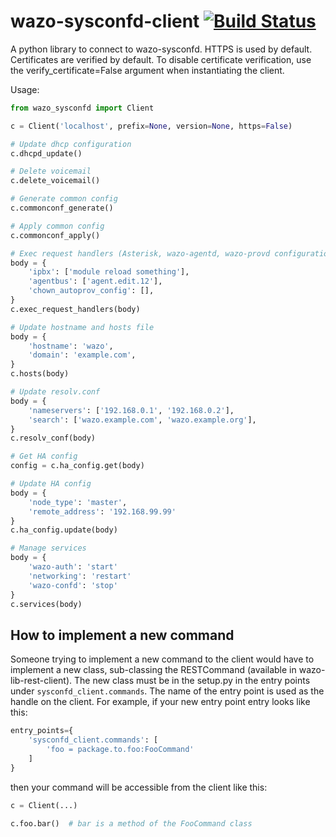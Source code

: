 # wazo-sysconfd-client [![Build Status](https://jenkins.wazo.community/buildStatus/icon?job=wazo-sysconfd-client)](https://jenkins.wazo.community/job/wazo-sysconfd-client)

A python library to connect to wazo-sysconfd. HTTPS is used by default. Certificates are verified by default. To disable certificate verification, use the verify_certificate=False argument when instantiating the client.

Usage:

```python
from wazo_sysconfd import Client

c = Client('localhost', prefix=None, version=None, https=False)

# Update dhcp configuration
c.dhcpd_update()

# Delete voicemail
c.delete_voicemail()

# Generate common config
c.commonconf_generate()

# Apply common config
c.commonconf_apply()

# Exec request handlers (Asterisk, wazo-agentd, wazo-provd configuration)
body = {
    'ipbx': ['module reload something'],
    'agentbus': ['agent.edit.12'],
    'chown_autoprov_config': [],
}
c.exec_request_handlers(body)

# Update hostname and hosts file
body = {
    'hostname': 'wazo',
    'domain': 'example.com',
}
c.hosts(body)

# Update resolv.conf
body = {
    'nameservers': ['192.168.0.1', '192.168.0.2'],
    'search': ['wazo.example.com', 'wazo.example.org'],
}
c.resolv_conf(body)

# Get HA config
config = c.ha_config.get(body)

# Update HA config
body = {
    'node_type': 'master',
    'remote_address': '192.168.99.99'
}
c.ha_config.update(body)

# Manage services
body = {
    'wazo-auth': 'start'
    'networking': 'restart'
    'wazo-confd': 'stop'
}
c.services(body)
```

## How to implement a new command

Someone trying to implement a new command to the client would have to implement a new class, sub-classing the RESTCommand (available in wazo-lib-rest-client). The new class must be in the setup.py in the entry points under `sysconfd_client.commands`. The name of the entry point is used as the handle on the client. For example, if your new entry point entry looks like this:

```python
entry_points={
    'sysconfd_client.commands': [
        'foo = package.to.foo:FooCommand'
    ]
}
```

then your command will be accessible from the client like this:

```python
c = Client(...)

c.foo.bar()  # bar is a method of the FooCommand class
```
